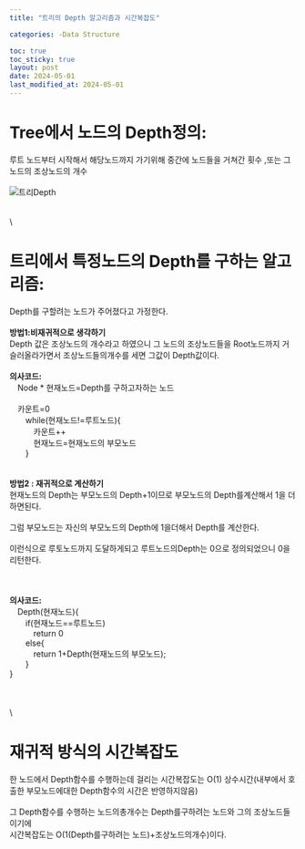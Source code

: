 ```yaml
---
title: "트리의 Depth 알고리즘과 시간복잡도"

categories: -Data Structure

toc: true
toc_sticky: true
layout: post
date: 2024-05-01
last_modified_at: 2024-05-01
---
```




# Tree에서 노드의 Depth정의:
루트 노드부터 시작해서 해당노드까지 가기위해 중간에 노드들을 거쳐간 횟수 ,또는 그 노드의 조상노드의 개수 
\
\
![트리Depth](https://github.com/akflfldh/akflfldh.github.io/assets/52809733/7aede286-3d00-4f1f-bb79-8df816dffa93)
\
\
\
\
# 트리에서 특정노드의 Depth를 구하는 알고리즘: 
Depth를 구할려는 노드가 주어졌다고 가정한다.
\
\
**방법1:비재귀적으로 생각하기**
\
Depth 값은 조상노드의 개수라고 하였으니 그 노드의 조상노드들을 Root노드까지 거슬러올라가면서 조상노드들의개수를 세면 그값이 Depth값이다. 
\
\
**의사코드:**
\
 &emsp;Node * 현재노드=Depth를 구하고자하는 노드
\
\
&emsp;카운트=0
\
&emsp;&emsp;while(현재노드!=루트노드){
\
&emsp;&emsp;&emsp;카운트++
\
&emsp;&emsp;&emsp;현재노드=현재노드의 부모노드
\
&emsp;&emsp;}
\
\
\
**방법2 : 재귀적으로 계산하기**
\
현재노드의 Depth는 부모노드의 Depth+1이므로 부모노드의 Depth를계산해서 1을 더하면된다.
\
\
그럼 부모노드는 자신의 부모노드의 Depth에 1을더해서 Depth를 계산한다.
\
\
이런식으로 루토노드까지 도달하게되고 루트노드의Depth는 0으로 정의되었으니 0을 리턴한다.
\
\
\
\
**의사코드:**
\
&emsp;Depth(현재노드){
\
&emsp;&emsp;if(현재노드==루트노드)
\
&emsp;&emsp;&emsp;return 0
\
&emsp;&emsp;else{
\
&emsp;&emsp;&emsp;return 1+Depth(현재노드의 부모노드);
\
&emsp;&emsp;}
\
}
\
\
\
\
\
# 재귀적 방식의 시간복잡도
한 노드에서 Depth함수를 수행하는데 걸리는 시간복잡도는 O(1) 상수시간(내부에서 호출한 부모노드에대한 Depth함수의 시간은 반영하지않음)
\
\
그 Depth함수를 수행하는 노드의총개수는 Depth를구하려는 노드와 그의 조상노드들이기에
\
시간복잡도는 O(1(Depth를구하려는 노드)+조상노드의개수)이다.